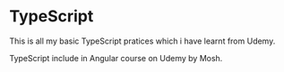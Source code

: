 # TypeScript 
This is all my  basic TypeScript pratices which i have learnt from Udemy.

TypeScript include in Angular course on Udemy by Mosh.
